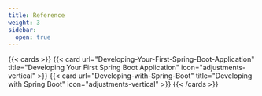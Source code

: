 ```yaml
---
title: Reference
weight: 3
sidebar:
  open: true
---
```


{{< cards >}}
  {{< card url="Developing-Your-First-Spring-Boot-Application" title="Developing Your First  Spring Boot Application" icon="adjustments-vertical" >}}
  {{< card url="Developing-with-Spring-Boot" title="Developing with Spring Boot" icon="adjustments-vertical" >}}
{{< /cards >}}